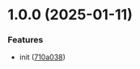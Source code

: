 # 1.0.0 (2025-01-11)


### Features

* init ([710a038](https://github.com/YU000jp/logseq-plugin-css-snippet/commit/710a038022abe87d740b824da8a34b98278173fc))
